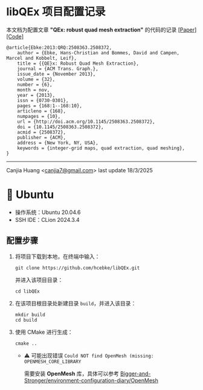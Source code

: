 # libQEx 项目配置记录

本文档为配置文章 **"QEx: robust quad mesh extraction"** 的代码的记录 [[Paper]](https://dl.acm.org/doi/10.1145/2508363.2508372) [[Code]](https://github.com/hcebke/libQEx)

```
@article{Ebke:2013:QRQ:2508363.2508372,
    author = {Ebke, Hans-Christian and Bommes, David and Campen, Marcel and Kobbelt, Leif},
    title = {{QE}x: Robust Quad Mesh Extraction},
    journal = {ACM Trans. Graph.},
    issue_date = {November 2013},
    volume = {32},
    number = {6},
    month = nov,
    year = {2013},
    issn = {0730-0301},
    pages = {168:1--168:10},
    articleno = {168},
    numpages = {10},
    url = {http://doi.acm.org/10.1145/2508363.2508372},
    doi = {10.1145/2508363.2508372},
    acmid = {2508372},
    publisher = {ACM},
    address = {New York, NY, USA},
    keywords = {integer-grid maps, quad extraction, quad meshing},
}
```

---

Canjia Huang <<canjia7@gmail.com>> last update 18/3/2025

# :penguin: Ubuntu

- 操作系统：Ubuntu 20.04.6
- SSH IDE：CLion 2024.3.4

## 配置步骤

1. 将项目下载到本地，在终端中输入：

    ```
    git clone https://github.com/hcebke/libQEx.git
    ```

    并进入该项目目录：

    ```
    cd libQEx
    ```

2. 在该项目根目录处新建目录 `build`，并进入该目录：

    ```
    mkdir build
    cd build
    ```

3. 使用 CMake 进行生成：

    ```
    cmake ..
    ```

    - :warning: 可能出现错误 `Could NOT find OpenMesh (missing: OPENMESH_CORE_LIBRARY`

        需要安装 **OpenMesh** 库，具体可以参考 [Bigger-and-Stronger/environment-configuration-diary/OpenMesh](../../Other-Libraries/OpenMesh)